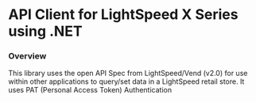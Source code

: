 # API Client for LightSpeed X Series using .NET
### Overview
This library uses the open API Spec from LightSpeed/Vend (v2.0) for use within other applications to query/set data in a LightSpeed retail store. It uses PAT (Personal Access Token) Authentication
